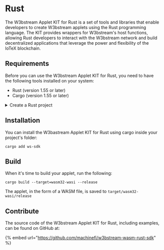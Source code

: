 # Rust

The W3bstream Applet KIT for Rust is a set of tools and libraries that enable developers to create W3bstream applets using the Rust programming language. The KIT provides wrappers for W3bstream's host functions, allowing Rust developers to interact with the W3bstream network and build decentralized applications that leverage the power and flexibility of the IoTeX blockchain.

## Requirements

Before you can use the W3bstream Applet KIT for Rust, you need to have the following tools installed on your system:

* Rust (version 1.55 or later)
* Cargo (version 1.55 or later)

<details>

<summary>Create a Rust project</summary>

1. Install Rust using the `rustup` tool by following the official instructions: [https://www.rust-lang.org/tools/install](https://www.rust-lang.org/tools/install)

<!---->

2. Install the `cargo-wasi` crate with:

```
cargo install cargo-wasi
```

3. Add the wasm32-wasi target for Rust with:

```
rustup target add wasm32-wasi
```

4. Create a new Rust project with cargo:

```
cargo new my-w3bstream-applet
cd my-w3bstream-applet
```

</details>

## Installation

You can install the W3bastream Applet KIT for Rust using cargo inside your project's folder:

```
cargo add ws-sdk 
```

## Build

When it's time to build your applet, run the following:

```
cargo build --target=wasm32-wasi --release
```

The applet, in the form of a WASM file, is saved to `target/wasm32-wasi/release`

## Contribute

The source code of the W3bstream Applet KIT for Rust, including examples, can be found on GitHub at:

{% embed url="https://github.com/machinefi/w3bstream-wasm-rust-sdk" %}
